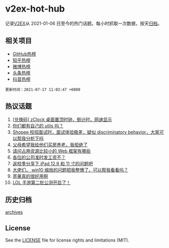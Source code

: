 # v2ex-hot-hub

 记录[V2EX](https://www.v2ex.com/)从 2021-01-06 日至今的热门话题。每小时抓取一次数据，按天[归档](archives)。
 
 ## 相关项目

- [GitHub热榜](https://github.com/snaildev/github-hot-hub)
- [知乎热榜](https://github.com/snaildev/zhihu-hot-hub)
- [微博热榜](https://github.com/snaildev/weibo-hot-hub)
- [头条热榜](https://github.com/snaildev/toutiao-hot-hub)
- [抖音热榜](https://github.com/snaildev/douyin-hot-hub)


 `更新时间：2021-07-17 11:03:47 +0800`

## 热议话题

1. [[兑换码] zClock 桌面置顶时钟，倒计时，网速显示](https://www.v2ex.com/t/790028)
1. [你们都有自己的 utils 吗？](https://www.v2ex.com/t/789875)
1. [Shopee 校招面试时，面试体验极差，疑似 discriminatory behavior，大家可以帮我分析下吗](https://www.v2ex.com/t/789996)
1. [父母希望我给他们买房养老，我拒绝了](https://www.v2ex.com/t/790010)
1. [请问占用资源比较小的 Web 框架有哪些](https://www.v2ex.com/t/789883)
1. [各位的公司准时发工资不？](https://www.v2ex.com/t/789932)
1. [返校季分享下 iPad 12.9 和 11 寸的问题吧](https://www.v2ex.com/t/789986)
1. [大佬们， win10 缩放的问题把我整懵了，可以帮我看看吗？](https://www.v2ex.com/t/789891)
1. [苹果真的很好用啊](https://www.v2ex.com/t/789958)
1. [LOL 手游第二批公测开启了！](https://www.v2ex.com/t/789918)

## 历史归档

[archives](archives)

## License

See the [LICENSE](LICENSE) file for license rights and limitations (MIT).
